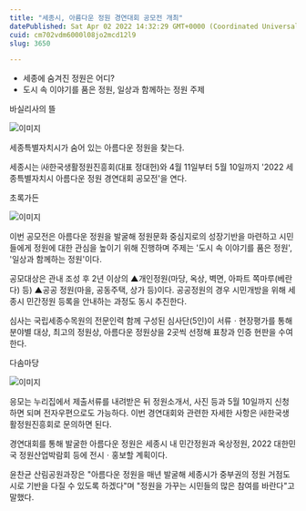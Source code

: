 ```yaml
---
title: "세종시, 아름다운 정원 경연대회 공모전 개최"
datePublished: Sat Apr 02 2022 14:32:29 GMT+0000 (Coordinated Universal Time)
cuid: cm702vdm6000l08jo2mcd12l9
slug: 3650

---
```



- 세종에 숨겨진 정원은 어디?
- 도시 속 이야기를 품은 정원, 일상과 함께하는 정원 주제

바실리사의 뜰

![이미지](https://cdn.hashnode.com/res/hashnode/image/upload/v1739253903318/e4fca609-64a0-4b40-afaf-4c57777b780b.jpeg)

세종특별자치시가 숨어 있는 아름다운 정원을 찾는다.

세종시는 ㈔한국생활정원진흥회(대표 정대헌)와 4월 11일부터 5월 10일까지 '2022 세종특별자치시 아름다운 정원 경연대회 공모전'을 연다.

초록가든

![이미지](https://cdn.hashnode.com/res/hashnode/image/upload/v1739253905457/65751f59-7844-4148-a47d-7e5dd24d8152.jpeg)

이번 공모전은 아름다운 정원을 발굴해 정원문화 중심지로의 성장기반을 마련하고 시민들에게 정원에 대한 관심을 높이기 위해 진행하며 주제는 '도시 속 이야기를 품은 정원', '일상과 함께하는 정원'이다.

공모대상은 관내 조성 후 2년 이상의 ▲개인정원(마당, 옥상, 벽면, 아파트 쪽마루(베란다) 등) ▲공공 정원(마을, 공동주택, 상가 등)이다. 공공정원의 경우 시민개방을 위해 세종시 민간정원 등록을 안내하는 과정도 동시 추진한다.

심사는 국립세종수목원의 전문인력 함께 구성된 심사단(5인)이 서류ㆍ현장평가를 통해 분야별 대상, 최고의 정원상, 아름다운 정원상을 2곳씩 선정해 표창과 인증 현판을 수여한다.

다솜마당

![이미지](https://cdn.hashnode.com/res/hashnode/image/upload/v1739253907988/be6845dd-6be3-4ac8-9662-d7b540b2eae2.jpeg)

응모는 누리집에서 제출서류를 내려받은 뒤 정원소개서, 사진 등과 5월 10일까지 신청하면 되며 전자우편으로도 가능하다. 이번 경연대회와 관련한 자세한 사항은 ㈔한국생활정원진흥회로 문의하면 된다.

경연대회를 통해 발굴한 아름다운 정원은 세종시 내 민간정원과 옥상정원, 2022 대한민국 정원산업박람회 등에 전시ㆍ홍보할 계획이다.

윤찬균 산림공원과장은 "아름다운 정원을 매년 발굴해 세종시가 중부권의 정원 거점도시로 기반을 다질 수 있도록 하겠다"며 "정원을 가꾸는 시민들의 많은 참여를 바란다"고 말했다.